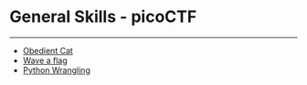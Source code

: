 # General Skills - picoCTF
--------
- [Obedient Cat](./ObedientCat/README.md)
- [Wave a flag](./Waveaflag/README.md)
- [Python Wrangling](./PythonWrangling/README.md)